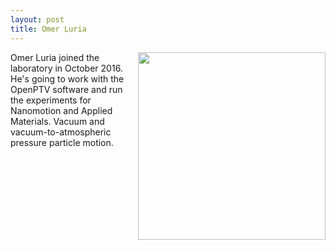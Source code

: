 ```yaml
---
layout: post
title: Omer Luria
---
```


<img src = "https://scontent.xx.fbcdn.net/v/t1.0-9/14237577_10208513281244131_7132775578582482722_n.jpg?oh=037c17757528cc349edd30c06d01d7b2&oe=58A2EDF2" align = "right" width = "300">

Omer Luria joined the laboratory in October 2016. He's going to work with the OpenPTV
software and run the experiments for Nanomotion and Applied Materials. Vacuum and
vacuum-to-atmospheric pressure particle motion.
